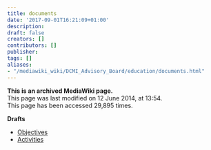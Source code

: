 ```yaml
---
title: documents
date: '2017-09-01T16:21:09+01:00'
description: 
draft: false
creators: []
contributors: []
publisher: 
tags: []
aliases:
- "/mediawiki_wiki/DCMI_Advisory_Board/education/documents.html"
---
```


 **This is an archived MediaWiki page.**  
This page was last modified on 12 June 2014, at 13:54.  
This page has been accessed 29,895 times.

**Drafts**

- [Objectives](/mediawiki_wiki/Objectives)
- [Activities](/index.php?title=Activities&action=edit&redlink=1 "Activities (page does not exist)")

